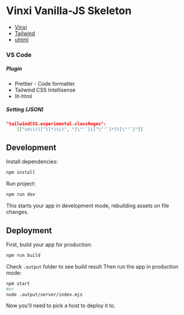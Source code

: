 # Vinxi Vanilla-JS Skeleton

- [Vinxi](https://vinxi.vercel.app)
- [Tailwind](https://tailwindcss.com)
- [uhtml](https://github.com/WebReflection/uhtml)

### VS Code

##### Plugin

- Prettier - Code formatter
- Tailwind CSS Intellisense
- lit-html

##### Setting (JSON)

```json
"tailwindCSS.experimental.classRegex":
    [["cn\\(([^)]*)\\)", "[\"'`]([^\"'`]*?)[\"'`]"]]
```

## Development

<!-- Copy `.env` file from `/deploy/overlays/dev` to the `root project` -->

Install dependencies:

```sh
npm install
```

Run project:

```sh
npm run dev
```

This starts your app in development mode, rebuilding assets on file changes.

## Deployment

First, build your app for production:

```sh
npm run build
```

Check `.output` folder to see build result
Then run the app in production mode:

```sh
npm start
#or
node .output/server/index.mjs
```

Now you'll need to pick a host to deploy it to.
